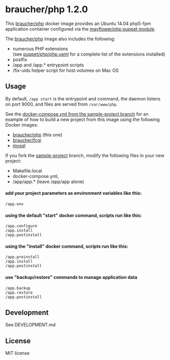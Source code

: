 # braucher/php 1.2.0

This [braucher/php](https://hub.docker.com/r/braucher/php/) docker image provides an Ubuntu 14.04 php5-fpm application container configured 
via the [mayflower/php puppet module](https://github.com/mayflower/puppet-php).

The [braucher/php](https://hub.docker.com/r/braucher/php/) image also includes the following:

* numerous PHP extensions  
(see [puppet/php/php.yaml](https://github.com/jwbraucher/docker-php/tree/latest/php/puppet/php.yaml)
for a complete list of the extensions installed)
* postfix
* /app and /app.* entrypoint scripts
* /fix-uids helper script for host volumes on Mac OS

## Usage
By default, ```/app start``` is the entrypoint and command, 
the daemon listens on port 9000, and files are served from ```/var/www/php```.

See the 
[docker-compose.yml from the sample-project branch](https://github.com/jwbraucher/docker-php/tree/sample-project/docker-compose.yml)
for an example of how to build a new project from this image using the 
following Docker images:  

* [braucher/php](https://hub.docker.com/r/braucher/php/) (this one)
* [braucher/fcgi](https://hub.docker.com/r/braucher/fcgi/)
* [mysql](https://hub.docker.com/r/_/mysql/)

If you fork the 
[sample-project](https://github.com/jwbraucher/docker-php/tree/sample-project/docker-compose.yml)
branch, modify the following files in your new project:
 - Makefile.local
 - docker-compose.yml, 
 - /app/app.* (leave /app/app alone)

#### add your project parameters as environment variables like this:
```/app.env```

#### using the default "start" docker command, scripts run like this:
```
/app.configure  
/app.install  
/app.postinstall  
```

#### using the "install" docker command, scripts run like this:
```
/app.preinstall  
/app.install  
/app.postinstall  
```

#### use "backup/restore" commands to manage application data
```
/app.backup
/app.restore
/app.postinstall  
```

## Development
See DEVELOPMENT.md

## License
MIT license

